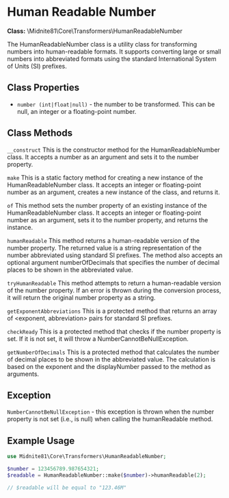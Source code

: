 # Human Readable Number
**Class:** \Midnite81\Core\Transformers\HumanReadableNumber

The HumanReadableNumber class is a utility class for transforming numbers into human-readable formats. It supports
converting large or small numbers into abbreviated formats using the standard International System of Units (SI)
prefixes.

## Class Properties

- `number (int|float|null)` - the number to be transformed. This can be null, an integer or a floating-point number.

## Class Methods

`__construct`
This is the constructor method for the HumanReadableNumber class. It accepts a number as an argument and sets it to the
number property.

`make`
This is a static factory method for creating a new instance of the HumanReadableNumber class. It accepts an integer or
floating-point number as an argument, creates a new instance of the class, and returns it.

`of`
This method sets the number property of an existing instance of the HumanReadableNumber class. It accepts an integer or
floating-point number as an argument, sets it to the number property, and returns the instance.

`humanReadable`
This method returns a human-readable version of the number property. The returned value is a string representation of
the number abbreviated using standard SI prefixes. The method also accepts an optional argument numberOfDecimals that
specifies the number of decimal places to be shown in the abbreviated value.

`tryHumanReadable`
This method attempts to return a human-readable version of the number property. If an error is thrown during the
conversion process, it will return the original number property as a string.

`getExponentAbbreviations`
This is a protected method that returns an array of <exponent, abbreviation> pairs for standard SI prefixes.

`checkReady`
This is a protected method that checks if the number property is set. If it is not set, it will throw a
NumberCannotBeNullException.

`getNumberOfDecimals`
This is a protected method that calculates the number of decimal places to be shown in the abbreviated value. The
calculation is based on the exponent and the displayNumber passed to the method as arguments.

## Exception

`NumberCannotBeNullException` - this exception is thrown when the number property is not set (i.e., is null) when
calling the humanReadable method.

## Example Usage

```php
use Midnite81\Core\Transformers\HumanReadableNumber;

$number = 123456789.987654321;
$readable = HumanReadableNumber::make($number)->humanReadable(2);

// $readable will be equal to "123.46M"
```
